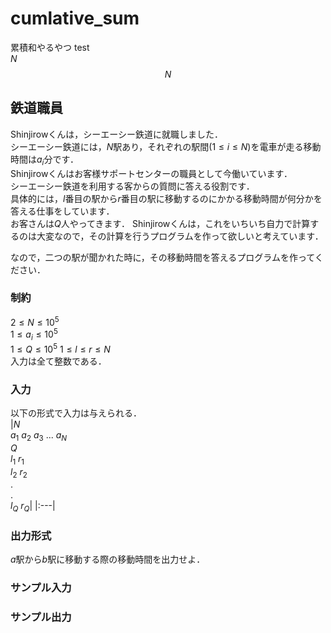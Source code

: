# cumlative_sum

累積和やるやつ
test  
$N$  
$$N$$  

## 鉄道職員

Shinjirowくんは，シーエーシー鉄道に就職しました．  
シーエーシー鉄道には，$N$駅あり，それぞれの駅間$(1 \leq i \leq N)$を電車が走る移動時間は$a_i$分です．  
Shinjirowくんはお客様サポートセンターの職員として今働いています．  
シーエーシー鉄道を利用する客からの質問に答える役割です．  
具体的には，$l$番目の駅から$r$番目の駅に移動するのにかかる移動時間が何分かを答える仕事をしています．  
お客さんは$Q$人やってきます．
Shinjirowくんは，これをいちいち自力で計算するのは大変なので，その計算を行うプログラムを作って欲しいと考えています．  

なので，二つの駅が聞かれた時に，その移動時間を答えるプログラムを作ってください．  

### 制約

$2 \leq N \leq 10^5$  
$1 \leq a_i \leq 10^5$  
$1 \leq Q \leq 10^5$
$1 \leq l \leq r \leq N$  
入力は全て整数である．

### 入力

以下の形式で入力は与えられる．  
|$N$<br>$a_1$ $a_2$ $a_3$ $...$ $a_N$<br>$Q$<br>$l_1$ $r_1$<br>$l_2$ $r_2$<br>.<br>.<br>$l_Q$ $r_Q$|
|:---|


### 出力形式

$a$駅から$b$駅に移動する際の移動時間を出力せよ．  

### サンプル入力

### サンプル出力
